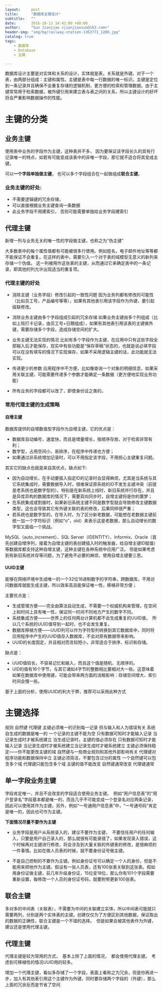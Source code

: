 ```yaml
---
layout:     post
title:      "数据库主键设计"
subtitle:   ""
date:       2016-10-13 14:42:00 +08:00
author:     "Sun Jianjiao <jianjiaosun@163.com>"
header-img: "img/bg/railway-station-1363771_1280.jpg"
catalog: true
tags:
    - 数据库
    - Database
    - 主键

---
```



数据库设计主要是对实体和关系的设计，实体就是表，关系就是外键。对于一个表，由两部分组成：主键和属性。主键是表中每一行数据的唯一标识。主键是定位到一条记录并且确保不会重复存储的逻辑机制，更方便的检索和管理数据。由于主键常常用于检索数据，被外键引用来建立表与表之间的关系，所以主键设计的好坏将会严重影响数据操作的性能。

# 主键的分类

## 业务主键

使用表中业务的字段作为主键，这种表并不多， 因为要保证该字段长久的具有行记录唯一的特点，如若有可能变成该表中的非唯一字段，那它就不适合将其变成主键。

可以**一个字段单独做主键**， 也可以多个字段组合在一起做组成**联合主键**。 

### 业务主键的好处:

- 不需要逻辑键的冗余存储，
- 可以直接根据业务主键查询一条数据
- 此业务字段不用建索引， 否则可能需要单独给业务字段建索引


## 代理主键
新增一列与业务无关的唯一性的字段做主键，也称之为“伪主键”

大多数表中的每个属性值都有可能被很多行使用。例如姓名，电子邮件地址等等都不能保证不会重复。在这样的表中，需要引入一个对于表的域模型无意义的新列来存储一个伪值。 这一列被用作这张表的主键，从而通过它来确定表中的一条记录，即其他的列允许出现适当的重复项。

### 代理主键的好处

- 消除主键（业务字段）修改引起的一致性问题 
因为业务列都有修改的可能性（比如员工号，产品编号等等），如果有其他表引用该字段作为外键，要引起级联修改。

- 消除业务主键由多个字段组成引起的冗余存储
如果业务主键由多个列组成（比如上班打卡记录，由员工号+日期组成），如果有其他表引用该表的主键做外键，需要存储多个字段，造成存储空间的扩大。

- 业务主键无法实现的情况
比如有多个字段作为主键，在应用中只有这些字段全部输入后才能保存，现实中有些功能是“保存草稿”状态的，也就是说必填字段可以在没有填写的情况下实现保存，如果不采用逻辑主键的话，此功能就无法实现。

- 传递更少的参数 
应用程序中不方便，比如像查询一个对象的明细信息，如果采用关联主键，可能需要传递多个参数才能确定一条数据（更方便地实现业务功能）

- 所有业务的字段都可以改了，即使身份证之类的。

### 常用代理主键的生成策略

#### 自增主键

数据库提供的自增数值型字段作为自增主键，它的优点是：

- 数据库自动编号，速度快，而且是增量增长，按顺序存放，对于检索非常有利；
- 数字型，占用空间小，易排序，在程序中传递也方便；
- 如果通过非系统增加记录时，可以不用指定该字段，不用担心主键重复问题。

其实它的缺点也就是来自其优点，缺点如下:  

- 因为自动增长，在手动要插入指定ID的记录时会显得麻烦，尤其是当系统与其它系统集成时，需要数据导入时，很难保证原系统的ID不发生主键冲突（前提是老系统也是数字型的）。特别是在新系统上线时，新旧系统并行存在，并且是异库异构的数据库的情况下，需要双向同步时，自增主键将是你的噩梦；
- 在系统集成或割接时，如果新旧系统主键不同是数字型就会导致修改主键数据类型，这也会导致其它有外键关联的表的修改，后果同样很严重；
- 若系统也是数字型的，在导入时，为了区分新老数据，可能想在老数据主键前统一加一个字符标识（例如“o”，old）来表示这是老数据，那么自动增长的数字型又面临一个挑战。

MySQL（auto_increment）、SQL Server（IDENTITY）、Informix、Oracle（首先创建自增序列，接着为自增主键的表创建插入时的触发器，给自增主键ID赋值）等数据库都支持这种自增主键，这种主键在各种系统中应用广泛。
但是如果考虑到有新旧系统并存等问题，为了避免不必要的麻烦，使用自增主键要三思。

#### UUID主键

能够在网络环境中生成唯一的一个32位16进制数字的字符串，跨数据库，不用访问数据库就能生成主键，所以效率高且能保证唯一性，移植非常方便；

主要优点是：

- 生成管理方便——完全由算法自动生成，不需要一个权威机构来管理，在空间上和时间上具有唯一性，保证同一时间不同地方产生的数字不同。
- 系统集成方便———世界上的任何两台计算机都不会生成重复的UUID值，　所以几个系统的UUID值导到一起时，也不会发生重复。
- 数据库移植方便——UUID列可以作为字符型列转换到其它数据库中，同时将应用程序中产生的UUID值存入数据库，不会对原有数据带来影响。
- UUID的长度固定，并且相对而言较短小，非常适合于排序、标识和存储。

缺点是：

- UUID值较长，不容易记忆和输入，而且这个值是随机、无顺序的。
- UID的值有16个字节，与其它诸如4字节的整数相比要相对大一些。这意味着如果在数据库中使用键，可能会带来两方面的消极影响：存储空间增大、索引时间会慢一些。

基于上面的分析，使用UUID的利大于弊，推荐可以采用此种方式

# 主键选择

规则 	自然键 	代理键
主键必须唯一的识别每一记录 	但与输入和人为错误有关 	系统自生成的数据是唯一的
一个记录的主键不能为空 	只有数据可知时才能输入记录 	当记录生成时才被系统建立
当生成记录时，主键的值必须存在 	只有数据可知时才能输入记录 	当记录生成时才被系统建立当记录生成时才被系统建立
主键必须保持稳定——你不能更改主键的域 	自然键与一些商业规则和其他外部影响有关 	代理键对程序功能和数据保持中立
主键必须简洁，不要包含过分的属性 	一个自然键可以包含多个域 	代理键只能包含多个域
主键的值不能改变 	自然键通常改变 	代理键通常

## 单一字段业务主键
字段肯定唯一，并且不会改变的字段适合使用业务主键。　例如“用户信息表”的“用户登录名”字段基本都是唯一的，而且几乎不可能变成一个登录名对应两条记录，因此可以使用其作为主键。另外，例如“一号通用户信息表”中，“一号通号码”肯定是唯一的，因此也可作为主键。

**下面情况尽量不要作为主键**

- 业务字段是用户从系统录入的，建议不要作为主键，　不要信任用户的任何输入，只要是用户自己录入的，那么就很有可能录错了，如果发现录入错误，这个时候再对主键进行修改，将会涉及到大量关联的外键表的修改，是很麻烦的一件事情。比如在做人员表的时候，就不要身份证号做主键。

- 不是自己控制的不要作为主键。例如身份证号可以确定一个人的身份，但是不能用来把他作为主键。假设有一张人员表，还有100张表关联到这张表。假如用身份证做主键，前几年升级身份证，15位变18位，那么你有101个字段需要重新设置，每修改一个人员的身份证号码，就要附带更新100张表。


## 联合主键
多对多的中间表（关联表），不需要为中间的关联建立实体，所以中间表可能就只需要两列，分别是两个实体表的主键。创建仅仅为了方便区别其他数据，保证取出的数据的正确性，联合主键是一个不错的选择。　但是如果会被其他表作为外键，　建议还是使用代理主键。  


## 代理主键
代理主键是较为常用的方式，　基本上除了上面的情况，　都会使用代理主键。　考虑到可移植性的情况UUID用的较多。

增加一个代理主键，看似多存储了一个字段，表面上看称之为冗余，但是你再进一步，加入有其他表引用这个主键作为外键，同时要存储两个字段的（外键），那么上面的冗余反而是节省了空间


